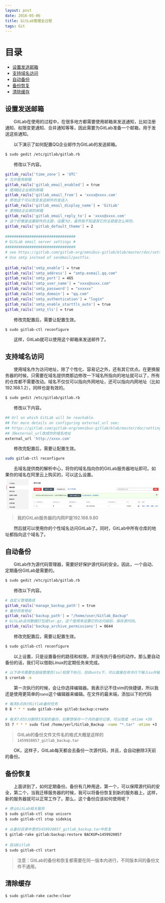 ```yaml
---
layout: post
date: 2016-05-06
title: GitLab管理全过程
tags: Git
---
```


# 目录

- [设置发送邮箱](#setup-email)
- [支持域名访问](#support-domain)
- [自动备份](#auto-backup)
- [备份恢复](#restore-backup)
- [清除缓存](#cache-clear)

## <a id="setup-email"></a>设置发送邮箱
　　GitLab在使用的过程中，在很多地方都需要使用邮箱来发送通知，比如注册通知、权限变更通知、合并通知等等，因此需要为GitLab准备一个邮箱，用于发送这些通知。

　　以下演示了如何配置QQ企业邮作为GitLab的发送邮箱。

```bash
$ sudo gedit /etc/gitlab/gitlab.rb
```

　　修改以下内容。

```bash
gitlab_rails['time_zone'] = 'UTC'
# 允许使用邮箱
gitlab_rails['gitlab_email_enabled'] = true
# 使用QQ企业邮的邮箱
gitlab_rails['gitlab_email_from'] = 'xxxx@xxxx.com'
# 修改这个可以改变发送邮件的发送人
gitlab_rails['gitlab_email_display_name'] = 'GitLab'
# 使用QQ企业邮的邮箱
gitlab_rails['gitlab_email_reply_to'] = 'xxxx@xxxx.com'
# 这个好像是设置邮件的主题，设置为2，虽然我不知道其它的主题是怎么样的。
gitlab_rails['gitlab_default_theme'] = 2

################################
# GitLab email server settings #
################################
# see https://gitlab.com/gitlab-org/omnibus-gitlab/blob/master/doc/settings/smtp.md#smtp-settings
# Use smtp instead of sendmail/postfix.

gitlab_rails['smtp_enable'] = true
gitlab_rails['smtp_address'] = "smtp.exmail.qq.com"
gitlab_rails['smtp_port'] = 465
gitlab_rails['smtp_user_name'] = "xxxx@xxxx.com"
gitlab_rails['smtp_password'] = "xxxxxx"
gitlab_rails['smtp_domain'] = "qq.com"
gitlab_rails['smtp_authentication'] = "login"
gitlab_rails['smtp_enable_starttls_auto'] = true
gitlab_rails['smtp_tls'] = true
```
　　修改完配置后，需要让配置生效。

```bash
$ sudo gitlab-ctl reconfigure
```
　　这样，GitLab就可以使用这个邮箱来发送邮件了。

## <a id="support-domain"></a>支持域名访问
　　使用域名作为访问地址，除了个性化、容易记之外，还有其它优点。在更换服务器的时候，只需要在域名提供商那边修改一下域名所指向的地址就可以了，所有的仓库都不需要改动。域名不仅仅可以指向外网地址，还可以指向内网地址（比如192.168.1.2），同样也是有效的。

```bash
$ sudo gedit /etc/gitlab/gitlab.rb
```
　　修改以下内容。

```bash
## Url on which GitLab will be reachable.
## For more details on configuring external_url see:
## https://gitlab.com/gitlab-org/omnibus-gitlab/blob/master/doc/settings/configuration.md#configuring-the-external-url-for-gitlab
## 将external_url改成你的域名地址
external_url 'http://xxxx.com'
```
　　修改完配置后，需要让配置生效。

```bash
sudo gitlab-ctl reconfigure
```

　　去域名提供商的解析中心，将你的域名指向你的GitLab服务器地址即可。如果你的域名在阿里云上购买的，可以这么设置。
![](../assets/blog/gitlab-management/setup-domain.png)

> 我的GitLab服务器的内网IP是192.168.9.80

　　然后就可以使用你的个性域名访问GitLab了。同时，GitLab中所有仓库的地址都指向这个域名了。

## <a id="auto-backup"></a>自动备份
　　GitLab作为源代码管理器，需要好好保护源代码的安全。因此，一个自动、定期备份GitLab是需要的。

```bash
$ sudo gedit /etc/gitlab/gitlab.rb
```
　　修改以下内容。

```bash
# 自定义管理路径
gitlab_rails['manage_backup_path'] = true
# 备份存放地址
gitlab_rails['backup_path'] = "/home/user/Gitlab_Backup"
# GitLab会将数据打包成tar.gz，这个是用来设置它的访问级别，保存源代码。
gitlab_rails['backup_archive_permissions'] = 0644
```
　　修改完配置后，需要让配置生效。

```bash
$ sudo gitlab-ctl reconfigure
```
　　以上设置，只是设置备份的路径和权限，并没有执行备份的动作。那么要自动备份的话，我们可以借助Linux的定期任务来完成。

```bash
# 以下命令需要在超级管理员(su)权限下执行。在Ubuntu下，可以直接在命令行下输入su并输入密码进入此模式
$ crontab -e
```
　　第一次执行的时候，会让你选择编辑器。我表示记不住vim的快捷键，所以我还是使用更简单的`nano`这个编辑器来编辑。在文件的最末端，添加以下的代码

```bash
# 每天8点执行Gitlab备份任务
0 8 * * * sudo gitlab-rake gitlab:backup:create

# 每天7点55分删除3天前的备份，如果想保存一个月的备份记录，可以改成 -mtime +30
55 7 * * * sudo find /home/yerl/Gitlab_Backup -name "*.tar" -mtime +3 -exec rm -rf {} \;
```
> GitLab的备份文件文件名的格式大概是这样的`1459920857_gitlab_backup.tar`

　　OK，这样子，GitLab每天都会去备份一次源代码，并且，会自动删除3天前的备份。
## <a id="restore-backup"></a>备份恢复
　　上面讲到了，如何定期备份。备份有几种用途，第一个，可以保障源代码的安全，第二个，当我迁移服务器的时候，我可以将备份恢复到新的服务器上，这样，新的服务器就可以正常工作了。那么，这个备份应该如何使用呢？

```bash
# 停止GitLab相关服务
$ sudo gitlab-ctl stop unicorn
$ sudo gitlab-ctl stop sidekiq

# 从备份目录中里的1459920857_gitlab_backup.tar中恢复
$ gitlab-rake gitlab:backup:restore BACKUP=1459920857

# 启动Gitlab
$ sudo gitlab-ctl start
```
> 注意：GitLab的备份和恢复都需要在同一版本内进行，不同版本间的备份文件不通用。

## <a id="cache-clear"></a>清除缓存
```bash
$ sudo gitlab-rake cache:clear
```